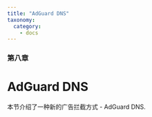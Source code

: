 ```yaml
---
title: "AdGuard DNS"
taxonomy:
  category:
    - docs
---
```


### 第八章

# AdGuard DNS

本节介绍了一种新的广告拦截方式 - AdGuard DNS.
